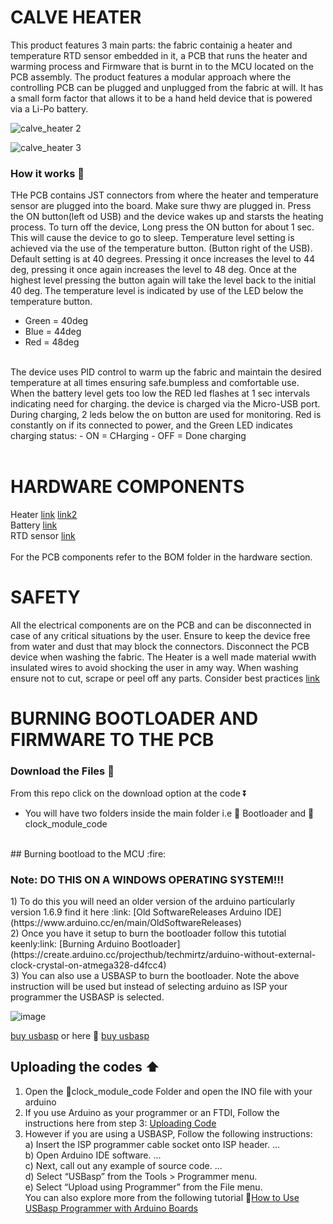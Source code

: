 # CALVE HEATER
This product features 3 main parts: the fabric containig a heater and  temperature RTD sensor embedded in it, a PCB that runs the heater and warming process and Firmware that is burnt in to the MCU located on the PCB assembly. 
The product features a modular approach where the controlling PCB can be plugged and unplugged from the fabric at will. It has a small form factor that allows it to be a hand held device that is powered via a Li-Po battery.

![calve_heater 2](https://user-images.githubusercontent.com/85989401/148508320-631c278a-a57c-4cd3-b7d5-933df3e45fcf.png)

![calve_heater 3](https://user-images.githubusercontent.com/85989401/148511438-d502d117-fbd1-4d12-860a-ce15e922702d.png)

### How it works 🔧
THe PCB contains JST connectors from where the heater and temperature sensor are plugged into the board. Make sure thwy are plugged in. Press the ON button(left od USB) and the device wakes up and starsts the heating process. To turn off the device, Long press the ON button for about 1 sec. This will cause the device to go to sleep.
Temperature level setting is achieved via the use of the temperature button. (Button right of the USB). Default setting is at 40 degrees. Pressing it once increases the level to 44 deg, pressing it once again increases the level to 48 deg. Once at the highest level pressing the button again will take the level back to the initial  40 deg. The temperature level is indicated by use of the LED below the temperature button. 

- Green = 40deg
- Blue = 44deg
- Red = 48deg
<br>
The device uses PID control to warm up the fabric and maintain the desired temperature at all times ensuring safe.bumpless and comfortable use.
When the battery level gets too low the RED led flashes at 1 sec intervals indicating need for charging. 
the device is charged via the Micro-USB port. During charging, 2 leds below the on button are used for monitoring. Red is constantly on if its connected to power, and the Green LED indicates charging status:
- ON = CHarging
- OFF = Done charging <br>
<br>

# HARDWARE COMPONENTS
Heater [link](https://www.alibaba.com/product-detail/High-Temperature-Flexible-Ployimide-PI-Film_60627303766.html)   [link2](https://www.alibaba.com/product-detail/Thermostatic-electric-carbon-fiber-heating-element_62302051301.html?spm=a2700.wholesale.0.0.c5e0bc1cLrvEdd) <br>
Battery [link](https://www.indiamart.com/proddetail/lithium-ion-batteries-3-7v-2500mah-10433305048.html)  <br>
RTD sensor [link](https://www.digikey.com/en/products/detail/te-connectivity-measurement-specialties/R-8203/5277360)<br>
<br>
For the PCB components refer to the BOM folder in the hardware section.

# SAFETY
All the electrical components are on the PCB and can be disconnected in case of any critical situations by the user. Ensure to keep the device free from water and dust that may block the connectors. Disconnect the PCB device when washing the fabric. The Heater is a well made material wwith insulated wires to avoid shocking the user in amy way. When washing ensure not to cut, scrape or peel off any parts. Consider best practices [link](https://www.youtube.com/watch?v=5kIUcR_C9-A)

# BURNING BOOTLOADER AND FIRMWARE TO THE PCB
### Download the Files :arrow_down_small:
From this repo click on the download option at the code :arrow_double_down: 
- You will have two folders inside the main folder i.e 📁 Bootloader and  📁clock_module_code
<br>
##  Burning bootload to the MCU :fire:
 <h3> Note: 
 DO THIS ON A WINDOWS OPERATING SYSTEM!!!
  </h3>
1) To do this you will need an older version of the arduino particularly version 1.6.9 find it here :link: [Old SoftwareReleases Arduino IDE](https://www.arduino.cc/en/main/OldSoftwareReleases) <br/>
2) Once you have it setup to burn the bootloader follow this tutotial keenly:link: [Burning Arduino Bootloader](https://create.arduino.cc/projecthub/techmirtz/arduino-without-external-clock-crystal-on-atmega328-d4fcc4) <br>
3) You can also use a USBASP to burn the bootloader. Note the above instruction will be used but instead of selecting arduino as ISP your programmer the USBASP is selected. 

![image](https://user-images.githubusercontent.com/85989401/146667082-94dd6fc7-de50-4675-a084-ad729f834af0.png)

[buy usbasp](https://aliexpress.ru/af/USBASP-USBISP-AVR-Programmer-USB.html?catId=0&d=y&aff_platform=portals-tool&initiative_id=SB_20201020044645&origin=n&sk=_9JHld5&aff_trace_key=4b1704d992da43b586041dfb7cd31d7e-1606574782769-00350-_9JHld5&SearchText=USBASP%2BUSBISP%2BAVR%2BProgrammer%2BUSB&terminal_id=351d58321dfa473cb106b58978d7c19c)
or here 
 :link: [buy usbasp](https://aliexpress.ru/item/32649685244.html?spm=a2g0o.productlist.0.0.22e26eaf2mIeLt&algo_pvid=b6506204-320d-4244-9d76-c7a1c32c5ee5&algo_expid=b6506204-320d-4244-9d76-c7a1c32c5ee5-16&btsid=0b8b036a16065747853274219e2939&ws_ab_test=searchweb0_0,searchweb201602_,searchweb201603_)
 <br/>
 
 ## Uploading the codes  :arrow_up:
 1) Open the 📁clock_module_code Folder and open the INO file with your arduino
2) If you use Arduino as your programmer or an FTDI, Follow the instructions here from step 3: [Uploading Code](https://create.arduino.cc/projecthub/techmirtz/arduino-without-external-clock-crystal-on-atmega328-d4fcc4)
3) However if you are using a USBASP, Follow the following instructions:<br>
   a) Insert the ISP programmer cable socket onto ISP header. ...<br>
   b) Open Arduino IDE software. ...<br>
   c) Next, call out any example of source code. ...<br>
   d) Select “USBasp” from the Tools > Programmer menu.<br>
   e) Select “Upload using Programmer” from the File menu.<br>
 You can also explore more from the following tutorial :link:[How to Use USBasp Programmer with Arduino Boards](https://www.youtube.com/watch?v=ToKerwRR-70)
 
